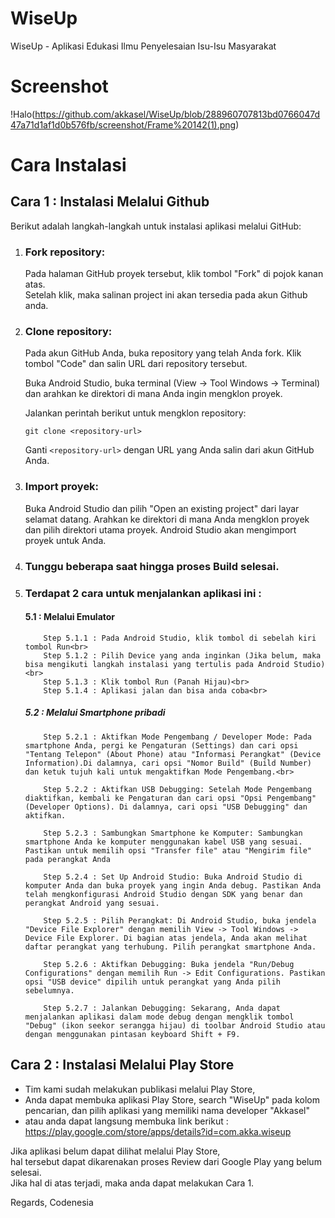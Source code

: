 # WiseUp
WiseUp - Aplikasi Edukasi Ilmu Penyelesaian Isu-Isu Masyarakat

# Screenshot<br>
!Halo(https://github.com/akkasel/WiseUp/blob/288960707813bd0766047d47a71d1af1d0b576fb/screenshot/Frame%20142(1).png)

# Cara Instalasi
## Cara 1 : Instalasi Melalui Github
Berikut adalah langkah-langkah untuk instalasi aplikasi melalui GitHub:<br>

1. ### Fork repository:<br>
   Pada halaman GitHub proyek tersebut, klik tombol "Fork" di pojok kanan atas.<br>Setelah klik, maka salinan project ini akan tersedia pada akun Github anda.

2. ### Clone repository:
   Pada akun GitHub Anda, buka repository yang telah Anda fork. Klik tombol "Code" dan salin URL dari repository tersebut.

   Buka Android Studio, buka terminal (View -> Tool Windows -> Terminal) dan arahkan ke direktori di mana Anda ingin mengklon proyek.

   Jalankan perintah berikut untuk mengklon repository:
   ```
   git clone <repository-url>
   ```
   Ganti `<repository-url>` dengan URL yang Anda salin dari akun GitHub Anda.

3. ### Import proyek:
   Buka Android Studio dan pilih "Open an existing project" dari layar selamat datang. Arahkan ke direktori di mana Anda mengklon proyek dan pilih direktori utama proyek. Android Studio akan mengimport proyek untuk Anda.

4. ### Tunggu beberapa saat hingga proses Build selesai.
5. ### Terdapat 2 cara untuk menjalankan aplikasi ini :<br>
    #### 5.1 : Melalui Emulator<br>
           Step 5.1.1 : Pada Android Studio, klik tombol di sebelah kiri tombol Run<br>
           Step 5.1.2 : Pilih Device yang anda inginkan (Jika belum, maka bisa mengikuti langkah instalasi yang tertulis pada Android Studio)<br>
           Step 5.1.3 : Klik tombol Run (Panah Hijau)<br>
           Step 5.1.4 : Aplikasi jalan dan bisa anda coba<br>
   ##### 5.2 : Melalui Smartphone pribadi
           Step 5.2.1 : Aktifkan Mode Pengembang / Developer Mode: Pada smartphone Anda, pergi ke Pengaturan (Settings) dan cari opsi "Tentang Telepon" (About Phone) atau "Informasi Perangkat" (Device Information).Di dalamnya, cari opsi "Nomor Build" (Build Number) dan ketuk tujuh kali untuk mengaktifkan Mode Pengembang.<br>

           Step 5.2.2 : Aktifkan USB Debugging: Setelah Mode Pengembang diaktifkan, kembali ke Pengaturan dan cari opsi "Opsi Pengembang" (Developer Options). Di dalamnya, cari opsi "USB Debugging" dan aktifkan.

           Step 5.2.3 : Sambungkan Smartphone ke Komputer: Sambungkan smartphone Anda ke komputer menggunakan kabel USB yang sesuai. Pastikan untuk memilih opsi "Transfer file" atau "Mengirim file" pada perangkat Anda

           Step 5.2.4 : Set Up Android Studio: Buka Android Studio di komputer Anda dan buka proyek yang ingin Anda debug. Pastikan Anda telah mengkonfigurasi Android Studio dengan SDK yang benar dan perangkat Android yang sesuai.

           Step 5.2.5 : Pilih Perangkat: Di Android Studio, buka jendela "Device File Explorer" dengan memilih View -> Tool Windows -> Device File Explorer. Di bagian atas jendela, Anda akan melihat daftar perangkat yang terhubung. Pilih perangkat smartphone Anda.

           Step 5.2.6 : Aktifkan Debugging: Buka jendela "Run/Debug Configurations" dengan memilih Run -> Edit Configurations. Pastikan opsi "USB device" dipilih untuk perangkat yang Anda pilih sebelumnya.

           Step 5.2.7 : Jalankan Debugging: Sekarang, Anda dapat menjalankan aplikasi dalam mode debug dengan mengklik tombol "Debug" (ikon seekor serangga hijau) di toolbar Android Studio atau dengan menggunakan pintasan keyboard Shift + F9.

## Cara 2 : Instalasi Melalui Play Store
* Tim kami sudah melakukan publikasi melalui Play Store,<br>
* Anda dapat membuka aplikasi Play Store, search "WiseUp" pada kolom pencarian, dan pilih aplikasi yang memiliki nama developer "Akkasel"<br>
* atau anda dapat langsung membuka link berikut :<br>https://play.google.com/store/apps/details?id=com.akka.wiseup

Jika aplikasi belum dapat dilihat melalui Play Store,<br>
hal tersebut dapat dikarenakan proses Review dari Google Play yang belum selesai.<br>
Jika hal di atas terjadi, maka anda dapat melakukan Cara 1.

Regards, Codenesia
